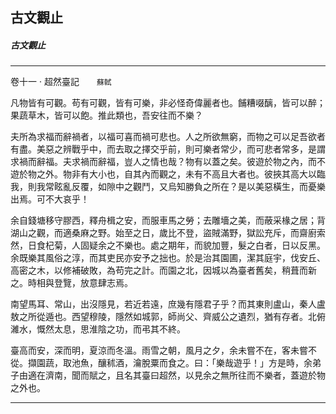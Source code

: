 

## 古文觀止

##### 古文觀止

* * *

卷十一 ‧ 超然臺記　　`蘇軾`

凡物皆有可觀。苟有可觀，皆有可樂，非必怪奇偉麗者也。餔糟啜醨，皆可以醉；果蔬草木，皆可以飽。推此類也，吾安往而不樂？

夫所為求福而辭禍者，以福可喜而禍可悲也。人之所欲無窮，而物之可以足吾欲者有盡。美惡之辨戰乎中，而去取之擇交乎前，則可樂者常少，而可悲者常多，是謂求禍而辭福。夫求禍而辭福，豈人之情也哉？物有以蓋之矣。彼遊於物之內，而不遊於物之外。物非有大小也，自其內而觀之，未有不高且大者也。彼挾其高大以臨我，則我常眩亂反覆，如隙中之觀鬥，又烏知勝負之所在？是以美惡橫生，而憂樂出焉。可不大哀乎！

余自錢塘移守膠西，釋舟楫之安，而服車馬之勞；去雕墻之美，而蔽采椽之居；背湖山之觀，而適桑麻之野。始至之日，歲比不登，盜賊滿野，獄訟充斥，而齋廚索然，日食杞菊，人固疑余之不樂也。處之期年，而貌加豐，髮之白者，日以反黑。余既樂其風俗之淳，而其吏民亦安予之拙也。於是治其園圃，潔其庭宇，伐安丘、高密之木，以修補破敗，為苟完之計。而園之北，因城以為臺者舊矣，稍葺而新之。時相與登覽，放意肆志焉。

南望馬耳、常山，出沒隱見，若近若遠，庶幾有隱君子乎？而其東則盧山，秦人盧敖之所從遁也。西望穆陵，隱然如城郭，師尚父、齊威公之遺烈，猶有存者。北俯濰水，慨然太息，思淮陰之功，而弔其不終。

臺高而安，深而明，夏涼而冬溫。雨雪之朝，風月之夕，余未嘗不在，客未嘗不從。擷園蔬，取池魚，釀秫酒，瀹脫粟而食之。曰：「樂哉遊乎！」方是時，余弟子由適在濟南，聞而賦之，且名其臺曰超然，以見余之無所往而不樂者，蓋遊於物之外也。

* * *

